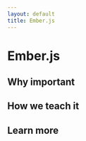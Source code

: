 ```yaml
---
layout: default
title: Ember.js
---
```


Ember.js
===



Why important
---



How we teach it
---


Learn more
---

